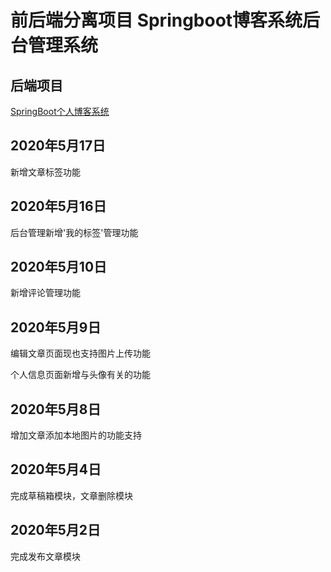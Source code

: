# 前后端分离项目 Springboot博客系统后台管理系统

## 后端项目

[SpringBoot个人博客系统](https://github.com/zyd100/SpringBootBlog)

## 2020年5月17日

新增文章标签功能

## 2020年5月16日

后台管理新增'我的标签'管理功能

## 2020年5月10日

新增评论管理功能

## 2020年5月9日

编辑文章页面现也支持图片上传功能

个人信息页面新增与头像有关的功能

## 2020年5月8日

增加文章添加本地图片的功能支持

## 2020年5月4日

完成草稿箱模块，文章删除模块

## 2020年5月2日

完成发布文章模块